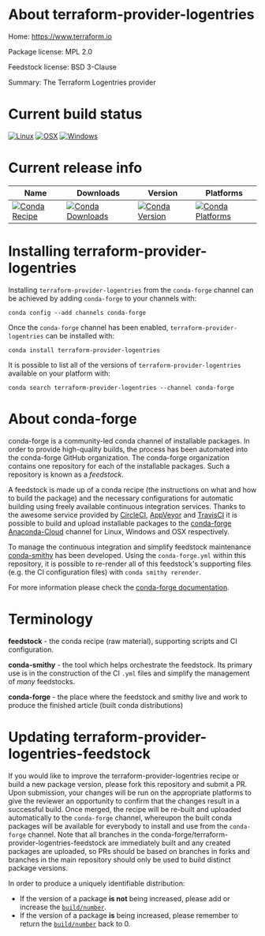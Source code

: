 About terraform-provider-logentries
===================================

Home: https://www.terraform.io

Package license: MPL 2.0

Feedstock license: BSD 3-Clause

Summary: The Terraform Logentries provider



Current build status
====================

[![Linux](https://img.shields.io/circleci/project/github/conda-forge/terraform-provider-logentries-feedstock/master.svg?label=Linux)](https://circleci.com/gh/conda-forge/terraform-provider-logentries-feedstock)
[![OSX](https://img.shields.io/travis/conda-forge/terraform-provider-logentries-feedstock/master.svg?label=macOS)](https://travis-ci.org/conda-forge/terraform-provider-logentries-feedstock)
[![Windows](https://img.shields.io/appveyor/ci/conda-forge/terraform-provider-logentries-feedstock/master.svg?label=Windows)](https://ci.appveyor.com/project/conda-forge/terraform-provider-logentries-feedstock/branch/master)

Current release info
====================

| Name | Downloads | Version | Platforms |
| --- | --- | --- | --- |
| [![Conda Recipe](https://img.shields.io/badge/recipe-terraform--provider--logentries-green.svg)](https://anaconda.org/conda-forge/terraform-provider-logentries) | [![Conda Downloads](https://img.shields.io/conda/dn/conda-forge/terraform-provider-logentries.svg)](https://anaconda.org/conda-forge/terraform-provider-logentries) | [![Conda Version](https://img.shields.io/conda/vn/conda-forge/terraform-provider-logentries.svg)](https://anaconda.org/conda-forge/terraform-provider-logentries) | [![Conda Platforms](https://img.shields.io/conda/pn/conda-forge/terraform-provider-logentries.svg)](https://anaconda.org/conda-forge/terraform-provider-logentries) |

Installing terraform-provider-logentries
========================================

Installing `terraform-provider-logentries` from the `conda-forge` channel can be achieved by adding `conda-forge` to your channels with:

```
conda config --add channels conda-forge
```

Once the `conda-forge` channel has been enabled, `terraform-provider-logentries` can be installed with:

```
conda install terraform-provider-logentries
```

It is possible to list all of the versions of `terraform-provider-logentries` available on your platform with:

```
conda search terraform-provider-logentries --channel conda-forge
```


About conda-forge
=================

conda-forge is a community-led conda channel of installable packages.
In order to provide high-quality builds, the process has been automated into the
conda-forge GitHub organization. The conda-forge organization contains one repository
for each of the installable packages. Such a repository is known as a *feedstock*.

A feedstock is made up of a conda recipe (the instructions on what and how to build
the package) and the necessary configurations for automatic building using freely
available continuous integration services. Thanks to the awesome service provided by
[CircleCI](https://circleci.com/), [AppVeyor](https://www.appveyor.com/)
and [TravisCI](https://travis-ci.org/) it is possible to build and upload installable
packages to the [conda-forge](https://anaconda.org/conda-forge)
[Anaconda-Cloud](https://anaconda.org/) channel for Linux, Windows and OSX respectively.

To manage the continuous integration and simplify feedstock maintenance
[conda-smithy](https://github.com/conda-forge/conda-smithy) has been developed.
Using the ``conda-forge.yml`` within this repository, it is possible to re-render all of
this feedstock's supporting files (e.g. the CI configuration files) with ``conda smithy rerender``.

For more information please check the [conda-forge documentation](https://conda-forge.org/docs/).

Terminology
===========

**feedstock** - the conda recipe (raw material), supporting scripts and CI configuration.

**conda-smithy** - the tool which helps orchestrate the feedstock.
                   Its primary use is in the construction of the CI ``.yml`` files
                   and simplify the management of *many* feedstocks.

**conda-forge** - the place where the feedstock and smithy live and work to
                  produce the finished article (built conda distributions)


Updating terraform-provider-logentries-feedstock
================================================

If you would like to improve the terraform-provider-logentries recipe or build a new
package version, please fork this repository and submit a PR. Upon submission,
your changes will be run on the appropriate platforms to give the reviewer an
opportunity to confirm that the changes result in a successful build. Once
merged, the recipe will be re-built and uploaded automatically to the
`conda-forge` channel, whereupon the built conda packages will be available for
everybody to install and use from the `conda-forge` channel.
Note that all branches in the conda-forge/terraform-provider-logentries-feedstock are
immediately built and any created packages are uploaded, so PRs should be based
on branches in forks and branches in the main repository should only be used to
build distinct package versions.

In order to produce a uniquely identifiable distribution:
 * If the version of a package **is not** being increased, please add or increase
   the [``build/number``](https://conda.io/docs/user-guide/tasks/build-packages/define-metadata.html#build-number-and-string).
 * If the version of a package **is** being increased, please remember to return
   the [``build/number``](https://conda.io/docs/user-guide/tasks/build-packages/define-metadata.html#build-number-and-string)
   back to 0.
